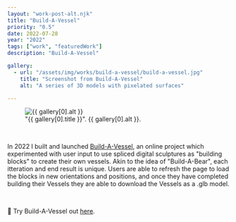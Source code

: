 ```yaml
---
layout: "work-post-alt.njk"
title: "Build-A-Vessel"
priority: "0.5"
date: 2022-07-28
year: "2022"
tags: ["work", "featuredWork"]
description: "Build-A-Vessel"

gallery:
  - url: "/assets/img/works/build-a-vessel/build-a-vessel.jpg"
    title: "Screenshot from Build-A-Vessel"
    alt: "A series of 3D models with pixelated surfaces"

---
```


<figure class="main-article__figure">
    <img class="main-article__img" src="{{ gallery[0].url  }}" alt="{{ gallery[0].alt }}" title="{{ gallery[0].title }}">
        <figcaption>
            "{{ gallery[0].title }}". {{ gallery[0].alt }}.
        </figcaption>
</figure>

<br>

<p class="indent">In 2022 I built and launched <a href="https://app.bralri.net/build-a-vessel" target="_blank" rel="noopener">Build-A-Vessel</a>, an online project which experimented with user input to use spliced digital sculptures as "building blocks" to create their own vessels. Akin to the idea of "Build-A-Bear", each itteration and end result is unique. Users are able to refresh the page to load the blocks in new orientations and positions, and once they have completed building their Vessels they are able to download the Vessels as a .glb model.</p>

<br>

<p>🏺 Try Build-A-Vessel out <a href="https://app.bralri.net/build-a-vessel" target="_blank" rel="noopener">here</a>.</p>

<br>
<br>
<script async src="/js/modal.js"></script>